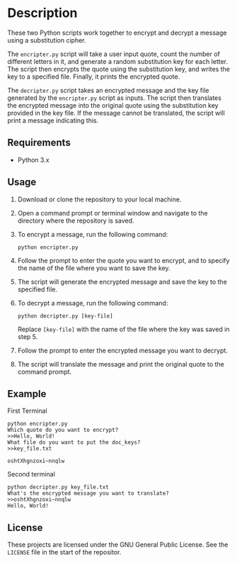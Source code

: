 # Description

These two Python scripts work together to encrypt and decrypt a message using a substitution cipher.

The `encripter.py` script will take a user input quote, count the number of different letters in it, and generate a random substitution key for each letter. The script then encrypts the quote using the substitution key, and writes the key to a specified file. Finally, it prints the encrypted quote.

The `decripter.py` script takes an encrypted message and the key file generated by the `encripter.py` script as inputs. The script then translates the encrypted message into the original quote using the substitution key provided in the key file. If the message cannot be translated, the script will print a message indicating this.

## Requirements

- Python 3.x

## Usage

1. Download or clone the repository to your local machine.
2. Open a command prompt or terminal window and navigate to the directory where the repository is saved.
3. To encrypt a message, run the following command:
    
    ```
    python encripter.py
    ```
    
4. Follow the prompt to enter the quote you want to encrypt, and to specify the name of the file where you want to save the key.
5. The script will generate the encrypted message and save the key to the specified file.
6. To decrypt a message, run the following command:

    ```
    python decripter.py [key-file]
    ```
    
    Replace `[key-file]` with the name of the file where the key was saved in step 5.
    
7. Follow the prompt to enter the encrypted message you want to decrypt.
8. The script will translate the message and print the original quote to the command prompt.

## Example

First Terminal

	python encripter.py
	Which quote do you want to encrypt?
	>>Hello, World!
	What file do you want to put the doc_keys?
	>>key_file.txt

	oshtXhgnzoxi~nnqlw

Second terminal

	python decripter.py key_file.txt
	What's the encrypted message you want to translate?
	>>oshtXhgnzoxi~nnqlw
	Hello, World!
	
## License

These projects are licensed under the GNU General Public License. See the `LICENSE` file in the start of the repositor.
